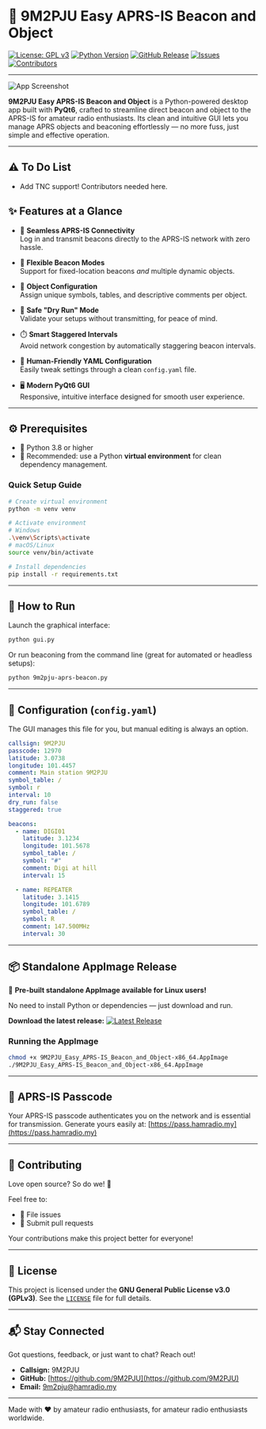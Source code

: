 # 🚀 9M2PJU Easy APRS-IS Beacon and Object

[![License: GPL v3](https://img.shields.io/badge/License-GPLv3-blue.svg)](https://opensource.org/licenses/GPL-3.0) 
[![Python Version](https://img.shields.io/badge/python-3.8%2B-blue.svg)](https://www.python.org/downloads/)
[![GitHub Release](https://img.shields.io/github/v/release/9M2PJU/9M2PJU-Easy-APRS-IS-Beacon-and-Object)](https://github.com/9M2PJU/9M2PJU-Easy-APRS-IS-Beacon-and-Object/releases/latest)
[![Issues](https://img.shields.io/github/issues/9M2PJU/9M2PJU-Easy-APRS-IS-Beacon-and-Object)](https://github.com/9M2PJU/9M2PJU-Easy-APRS-IS-Beacon-and-Object/issues)
[![Contributors](https://img.shields.io/github/contributors/9M2PJU/9M2PJU-Easy-APRS-IS-Beacon-and-Object)](https://github.com/9M2PJU/9M2PJU-Easy-APRS-IS-Beacon-and-Object/graphs/contributors)

---

![App Screenshot](https://github.com/user-attachments/assets/59aa861c-8867-499f-8e91-cc7a18de4d91)

**9M2PJU Easy APRS-IS Beacon and Object** is a Python-powered desktop app built with **PyQt6**, crafted to streamline direct beacon and object to the APRS-IS for amateur radio enthusiasts. Its clean and intuitive GUI lets you manage APRS objects and beaconing effortlessly — no more fuss, just simple and effective operation.

---

## ⚠️ To Do List

- Add TNC support! Contributors needed here.

## ✨ Features at a Glance

- 🚀 **Seamless APRS-IS Connectivity**  
  Log in and transmit beacons directly to the APRS-IS network with zero hassle.

- 📍 **Flexible Beacon Modes**  
  Support for fixed-location beacons *and* multiple dynamic objects.

- 🎨 **Object Configuration**  
  Assign unique symbols, tables, and descriptive comments per object.

- 🛑 **Safe "Dry Run" Mode**  
  Validate your setups without transmitting, for peace of mind.

- ⏱️ **Smart Staggered Intervals**  
  Avoid network congestion by automatically staggering beacon intervals.

- 📝 **Human-Friendly YAML Configuration**  
  Easily tweak settings through a clean `config.yaml` file.

- 🖥️ **Modern PyQt6 GUI**  
  Responsive, intuitive interface designed for smooth user experience.

---

## ⚙️ Prerequisites

- 🐍 Python 3.8 or higher  
- 🔧 Recommended: use a Python **virtual environment** for clean dependency management.

### Quick Setup Guide

```bash
# Create virtual environment
python -m venv venv

# Activate environment
# Windows
.\venv\Scripts\activate
# macOS/Linux
source venv/bin/activate

# Install dependencies
pip install -r requirements.txt
````

---

## 🚀 How to Run

Launch the graphical interface:

```bash
python gui.py
```

Or run beaconing from the command line (great for automated or headless setups):

```bash
python 9m2pju-aprs-beacon.py
```

---

## 📝 Configuration (`config.yaml`)

The GUI manages this file for you, but manual editing is always an option.

```yaml
callsign: 9M2PJU
passcode: 12970
latitude: 3.0738
longitude: 101.4457
comment: Main station 9M2PJU
symbol_table: /
symbol: r
interval: 10
dry_run: false
staggered: true

beacons:
  - name: DIGI01
    latitude: 3.1234
    longitude: 101.5678
    symbol_table: /
    symbol: "#"
    comment: Digi at hill
    interval: 15

  - name: REPEATER
    latitude: 3.1415
    longitude: 101.6789
    symbol_table: /
    symbol: R
    comment: 147.500MHz
    interval: 30
```

---

## 📦 Standalone AppImage Release

🎉 **Pre-built standalone AppImage available for Linux users!**

No need to install Python or dependencies — just download and run.

**Download the latest release:**
[![Latest Release](https://img.shields.io/github/v/release/9M2PJU/9M2PJU-Easy-APRS-IS-Beacon-and-Object?label=Download%20AppImage)](https://github.com/9M2PJU/9M2PJU-Easy-APRS-IS-Beacon-and-Object/releases/latest)

### Running the AppImage

```bash
chmod +x 9M2PJU_Easy_APRS-IS_Beacon_and_Object-x86_64.AppImage
./9M2PJU_Easy_APRS-IS_Beacon_and_Object-x86_64.AppImage
```

---

## 🔐 APRS-IS Passcode

Your APRS-IS passcode authenticates you on the network and is essential for transmission. Generate yours easily at:
[https://pass.hamradio.my](https://pass.hamradio.my)

---

## 🤝 Contributing

Love open source? So do we! 🚀

Feel free to:

* 🐞 File issues
* 🔧 Submit pull requests

Your contributions make this project better for everyone!

---

## 📄 License

This project is licensed under the **GNU General Public License v3.0 (GPLv3)**.
See the [`LICENSE`](LICENSE) file for full details.

---

## 📬 Stay Connected

Got questions, feedback, or just want to chat? Reach out!

* **Callsign:** 9M2PJU
* **GitHub:** [https://github.com/9M2PJU](https://github.com/9M2PJU)
* **Email:** [9m2pju@hamradio.my](mailto:9m2pju@hamradio.my)

---

Made with ❤️ by amateur radio enthusiasts, for amateur radio enthusiasts worldwide.
